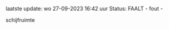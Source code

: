 laatste update: 
wo 27-09-2023 16:42   uur 
Status: FAALT - fout - 
<div class="service R">schijfruimte</div>